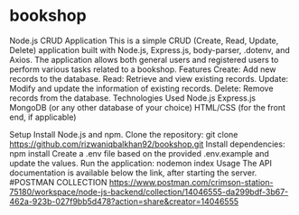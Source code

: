 # bookshop
Node.js CRUD Application
This is a simple CRUD (Create, Read, Update, Delete) application built with Node.js, Express.js, body-parser, .dotenv, and Axios. The application allows both general users and registered users to perform various tasks related to a bookshop.
Features
Create: Add new records to the database.
Read: Retrieve and view existing records.
Update: Modify and update the information of existing records.
Delete: Remove records from the database.
Technologies Used
Node.js
Express.js
MongoDB (or any other database of your choice)
HTML/CSS (for the front end, if applicable)

Setup
Install Node.js and npm.
Clone the repository: git clone https://github.com/rizwaniqbalkhan92/bookshop.git
Install dependencies: npm install
Create a .env file based on the provided .env.example and update the values.
Run the application: nodemon index
Usage 
The API documentation is available below the link, after starting the server.
#POSTMAN COLLECTION
https://www.postman.com/crimson-station-75180/workspace/node-js-backend/collection/14046555-da299bdf-3b67-462a-923b-027f9bb5d478?action=share&creator=14046555
